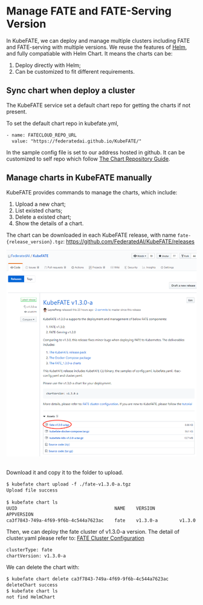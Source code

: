 # Manage FATE and FATE-Serving Version
In KubeFATE, we can deploy and manage multiple clusters including FATE and FATE-serving with multiple versions. We reuse the features of [Helm](https://helm.sh/), and fully compatiable with Helm Chart. It means the charts can be:
1. Deploy directly with Helm;
2. Can be customized to fit different requirements.

## Sync chart when deploy a cluster
The KubeFATE service set a default chart repo for getting the charts if not present.

To set the default chart repo in kubefate.yml,
```
- name: FATECLOUD_REPO_URL
  value: "https://federatedai.github.io/KubeFATE/"
```

In the sample config file is set to our address hosted in github. It can be customized to self repo which follow [The Chart Repository Guide](https://helm.sh/docs/topics/chart_repository/). 

## Manage charts in KubeFATE manually
KubeFATE provides commands to manage the charts, which include:
1. Upload a new chart;
2. List existed charts;
3. Delete a existed chart;
4. Show the details of a chart.

The chart can be downloaded in each KubeFATE release, with name `fate-{release_version}.tgz`: https://github.com/FederatedAI/KubeFATE/releases

<div align="center">
  <img src="./images/chart_in_release.png">
</div>
&nbsp;

Download it and copy it to the folder to upload.
```
$ kubefate chart upload -f ./fate-v1.3.0-a.tgz
Upload file success

$ kubefate chart ls
UUID                                    NAME    VERSION         APPVERSION
ca3f7843-749a-4f69-9f6b-4c544a7623ac    fate    v1.3.0-a        v1.3.0
```

Then, we can deploy the fate cluster of v1.3.0-a version. The detail of cluster.yaml please refer to: [FATE Cluster Configuration](./configurations/FATE_cluster_configuration.md)
```
clusterType: fate
chartVersion: v1.3.0-a
```

We can delete the chart with:
```
$ kubefate chart delete ca3f7843-749a-4f69-9f6b-4c544a7623ac
deleteChart success
$ kubefate chart ls
not find HelmChart
```
